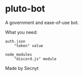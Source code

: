 # pluto-bot

A government and ease-of-use bot.


What you need: 

    auth.json
        "token" value

    node_modules
        "discord.js" module


Made by Secnyt
